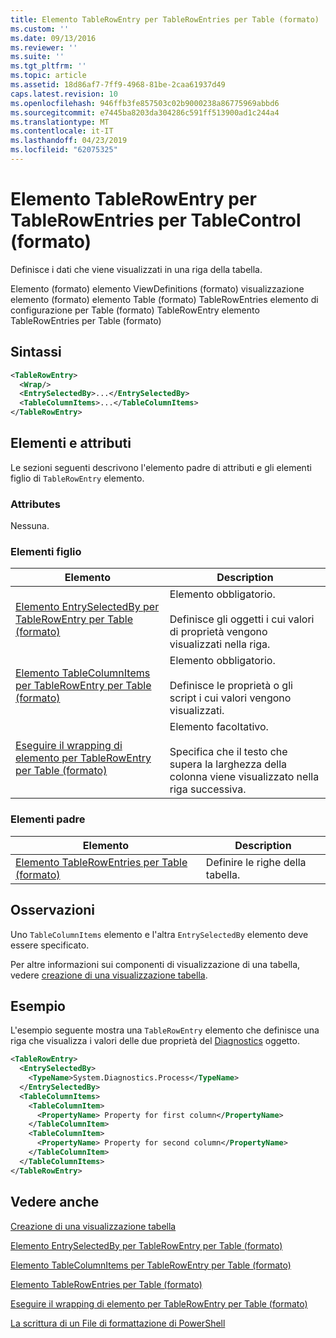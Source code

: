```yaml
---
title: Elemento TableRowEntry per TableRowEntries per Table (formato) | Microsoft Docs
ms.custom: ''
ms.date: 09/13/2016
ms.reviewer: ''
ms.suite: ''
ms.tgt_pltfrm: ''
ms.topic: article
ms.assetid: 18d86af7-7ff9-4968-81be-2caa61937d49
caps.latest.revision: 10
ms.openlocfilehash: 946ffb3fe857503c02b9000238a86775969abbd6
ms.sourcegitcommit: e7445ba8203da304286c591ff513900ad1c244a4
ms.translationtype: MT
ms.contentlocale: it-IT
ms.lasthandoff: 04/23/2019
ms.locfileid: "62075325"
---
```

# <a name="tablerowentry-element-for-tablerowentries-for-tablecontrol-format"></a>Elemento TableRowEntry per TableRowEntries per TableControl (formato)

Definisce i dati che viene visualizzati in una riga della tabella.

Elemento (formato) elemento ViewDefinitions (formato) visualizzazione elemento (formato) elemento Table (formato) TableRowEntries elemento di configurazione per Table (formato) TableRowEntry elemento TableRowEntries per Table (formato)

## <a name="syntax"></a>Sintassi

```xml
<TableRowEntry>
  <Wrap/>
  <EntrySelectedBy>...</EntrySelectedBy>
  <TableColumnItems>...</TableColumnItems>
</TableRowEntry>
```

## <a name="attributes-and-elements"></a>Elementi e attributi

Le sezioni seguenti descrivono l'elemento padre di attributi e gli elementi figlio di `TableRowEntry` elemento.

### <a name="attributes"></a>Attributes

Nessuna.

### <a name="child-elements"></a>Elementi figlio

|Elemento|Description|
|-------------|-----------------|
|[Elemento EntrySelectedBy per TableRowEntry per Table (formato)](./entryselectedby-element-for-tablerowentry-for-tablecontrol-format.md)|Elemento obbligatorio.<br /><br /> Definisce gli oggetti i cui valori di proprietà vengono visualizzati nella riga.|
|[Elemento TableColumnItems per TableRowEntry per Table (formato)](./tablecolumnitems-element-for-tablerowentry-for-tablecontrol-format.md)|Elemento obbligatorio.<br /><br /> Definisce le proprietà o gli script i cui valori vengono visualizzati.|
|[Eseguire il wrapping di elemento per TableRowEntry per Table (formato)](./wrap-element-for-tablerowentry-for-tablecontrol-format.md)|Elemento facoltativo.<br /><br /> Specifica che il testo che supera la larghezza della colonna viene visualizzato nella riga successiva.|

### <a name="parent-elements"></a>Elementi padre

|Elemento|Description|
|-------------|-----------------|
|[Elemento TableRowEntries per Table (formato)](./tablerowentries-element-for-tablecontrol-format.md)|Definire le righe della tabella.|

## <a name="remarks"></a>Osservazioni

Uno `TableColumnItems` elemento e l'altra `EntrySelectedBy` elemento deve essere specificato.

Per altre informazioni sui componenti di visualizzazione di una tabella, vedere [creazione di una visualizzazione tabella](./creating-a-table-view.md).

## <a name="example"></a>Esempio

L'esempio seguente mostra una `TableRowEntry` elemento che definisce una riga che visualizza i valori delle due proprietà del [Diagnostics](/dotnet/api/System.Diagnostics.Process) oggetto.

```xml
<TableRowEntry>
  <EntrySelectedBy>
    <TypeName>System.Diagnostics.Process</TypeName>
  </EntrySelectedBy>
  <TableColumnItems>
    <TableColumnItem>
      <PropertyName> Property for first column</PropertyName>
    </TableColumnItem>
    <TableColumnItem>
      <PropertyName> Property for second column</PropertyName>
    </TableColumnItem>
  </TableColumnItems>
</TableRowEntry>
```

## <a name="see-also"></a>Vedere anche

[Creazione di una visualizzazione tabella](./creating-a-table-view.md)

[Elemento EntrySelectedBy per TableRowEntry per Table (formato)](./entryselectedby-element-for-tablerowentry-for-tablecontrol-format.md)

[Elemento TableColumnItems per TableRowEntry per Table (formato)](./tablecolumnitems-element-for-tablerowentry-for-tablecontrol-format.md)

[Elemento TableRowEntries per Table (formato)](./tablerowentries-element-for-tablecontrol-format.md)

[Eseguire il wrapping di elemento per TableRowEntry per Table (formato)](./wrap-element-for-tablerowentry-for-tablecontrol-format.md)

[La scrittura di un File di formattazione di PowerShell](./writing-a-powershell-formatting-file.md)
